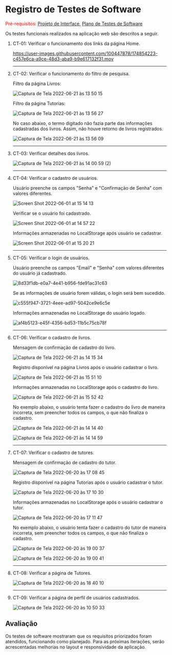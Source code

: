 # Registro de Testes de Software

<span style="color:red">Pré-requisitos: <a href="https://github.com/ICEI-PUC-Minas-PMV-ADS/pmv-ads-2022-1-e1-proj-web-t3-vida-de-estudante/blob/main/docs/04-Projeto%20de%20Interface.md"> Projeto de Interface</a></span>, <a href="https://github.com/ICEI-PUC-Minas-PMV-ADS/pmv-ads-2022-1-e1-proj-web-t3-vida-de-estudante/blob/main/docs/08-Plano%20de%20Testes%20de%20Software.md"> Plano de Testes de Software</a>

Os testes funcionais realizados na aplicação web são descritos a seguir.

<ol>
  <li> CT-01: Verificar o funcionamento dos links da página Home.

https://user-images.githubusercontent.com/100447878/174854223-c457e6ca-a9ce-48d3-aba9-b9e617132f31.mov

  </li>
  <hr>
  
  <li> CT-02: Verificar o funcionamento do filtro de pesquisa.
    
  <p>Filtro da página Livros:</p>
    
![Captura de Tela 2022-06-21 às 13 50 15](https://user-images.githubusercontent.com/100447878/174855824-6afdd9f8-9d77-4e2d-b20b-bd62977586ea.png)

  <p>Filtro da página Tutorias:</p>
    
![Captura de Tela 2022-06-21 às 13 56 27](https://user-images.githubusercontent.com/100447878/174856220-f128f9d7-0e78-46e9-a80c-56545101d0d2.png)

  <p> No caso abaixo, o termo digitado não fazia parte das informações cadastradas dos livros. Assim, não houve retorno de livros registrados.</p>
    
![Captura de Tela 2022-06-21 às 13 56 09](https://user-images.githubusercontent.com/100447878/174856402-2a4e38b6-bf79-4ec0-8b3e-26063f99f4e1.png)

  </li>
  <hr>
  
  <li> CT-03: Verificar detalhes dos livros.
      
![Captura de Tela 2022-06-21 às 14 00 59 (2)](https://user-images.githubusercontent.com/100447878/174856950-9d27862f-5d4d-407b-95f3-70e9b152dc49.png)

  </li>
  <hr>
  
  <li> CT-04: Verificar o cadastro de usuários.
   
   <p>Usuário preenche os campos "Senha" e "Confirmaçāo de Senha" com valores diferentes.</p>
      
  ![Screen Shot 2022-06-01 at 15 14 13](https://user-images.githubusercontent.com/81182674/171474105-64632f30-5457-4366-852d-68145a28b2b3.png)
    
  </li>
  
  <p>Verificar se o usuário foi cadastrado.</p>
    
 ![Screen Shot 2022-06-01 at 14 57 22](https://user-images.githubusercontent.com/81182674/171472447-009af414-aaa4-45fb-abb8-e76a23430875.png)
    
  <p> Informações armazenadas no LocalStorage após usuário se cadastrar.</p>
    
  ![Screen Shot 2022-06-01 at 15 20 21](https://user-images.githubusercontent.com/81182674/171475137-83469b08-7778-4391-a725-ad4b3b3d2a77.png)
  
  </li>
  <hr>
  
  <li> CT-05: Verificar o login de usuários.
  
   <p>Usuário preenche os campos "Email" e "Senha" com valores diferentes do usuário já cadastrado.</p>
  
  ![8d33f1db-e0a7-4e41-b956-fde91ac31c63](https://user-images.githubusercontent.com/98122346/174851091-f201d92d-02f9-45c0-8b00-e66358158d8d.jpg)


  <p>Se as informações de usuário forem válidas, o login será bem sucedido.</p>
  
 ![c555f947-3721-4eee-ad97-5042ce9e6c5e](https://user-images.githubusercontent.com/98122346/174853350-696ef44f-cbc9-4cad-a0e5-7c51d3a67d4b.jpg)


  <p> Informações armazenadas no LocalStorage do usuário logado.</p>
  
  ![af4b5123-e45f-4356-bd53-11b5c75cb78f](https://user-images.githubusercontent.com/98122346/174853422-4572412d-173c-457b-ade9-7d7fc997445e.jpg)


  </li>
  <hr>
  
  <li> CT-06: Verificar o cadastro de livros.
  <p> Mensagem de confirmação de cadastro do livro.</p>
  
![Captura de Tela 2022-06-21 às 14 15 34](https://user-images.githubusercontent.com/100447878/174859699-0de48c01-faa1-4362-ac5c-f5a9a337e3c8.png)

  <p> Registro disponível na página Livros após o usuário cadastrar o livro.</p>
  
![Captura de Tela 2022-06-21 às 15 51 10](https://user-images.githubusercontent.com/100447878/174876692-ebcfba83-0af7-4449-a378-f0e8091227f4.png)  

  <p> Informações armazenadas no LocalStorage após o cadastro do livro.</p>
  
  ![Captura de Tela 2022-06-21 às 15 52 42](https://user-images.githubusercontent.com/100447878/174876742-e0b01a57-7503-4719-8a87-3ea07d68964c.png)

  <p> No exemplo abaixo, o usuário tenta fazer o cadastro do livro de maneira incorreta, sem preencher todos os campos, o que não finaliza o cadastro.</p>
  
![Captura de Tela 2022-06-21 às 14 14 40](https://user-images.githubusercontent.com/100447878/174859774-24a2ca76-c97f-4ae9-9741-418d536a0e53.png)

![Captura de Tela 2022-06-21 às 14 14 59](https://user-images.githubusercontent.com/100447878/174859799-2f7805e2-ff98-415a-aff3-4898d27c879a.png)

  </li>
  <hr>
  
  <li> CT-07: Verificar o cadastro de tutores.
  <p> Mensagem de confirmação de cadastro do tutor.</p>
  
  ![Captura de Tela 2022-06-20 às 17 08 45](https://user-images.githubusercontent.com/100447878/174672573-9931aecc-bdb5-42b6-a871-789fb1c20ec5.png)
  
  <p> Registro disponível na página Tutorias após o usuário cadastrar o tutor.</p>
  
  ![Captura de Tela 2022-06-20 às 17 10 30](https://user-images.githubusercontent.com/100447878/174672695-33567773-fd84-4b7a-9cd4-b3a23bf574d2.png)

  <p> Informações armazenadas no LocalStorage após o usuário cadastrar o tutor.</p>
  
  ![Captura de Tela 2022-06-20 às 17 11 47](https://user-images.githubusercontent.com/100447878/174672723-dad9ca49-4c29-405e-a01d-dc80c335818e.png)
  
  <p> No exemplo abaixo, o usuário tenta fazer o cadastro do tutor de maneira incorreta, sem preencher todos os campos, o que não finaliza o cadastro.</p>
  
  ![Captura de Tela 2022-06-20 às 19 00 37](https://user-images.githubusercontent.com/100447878/174682863-8eb977c9-4f11-4221-a7f4-c7faadffdfb2.png)

  ![Captura de Tela 2022-06-20 às 19 00 41](https://user-images.githubusercontent.com/100447878/174682874-1581496d-fca5-418a-9fe9-105d5789f6c9.png)

  </li>
  <hr>
  
  <li> CT-08: Verificar a página de Tutores.
    
  ![Captura de Tela 2022-06-20 às 18 40 10](https://user-images.githubusercontent.com/100447878/174680988-44d52b0f-3397-4744-86bc-7246bff79957.png)

  <hr>
  
  <li> CT-09: Verificar a página de perfil de usuários cadastrados.
  
![Captura de Tela 2022-06-20 às 10 50 33](https://user-images.githubusercontent.com/100447878/174616506-d93f95de-3bd7-44f2-9323-d8bf0b3b4b2b.png)


  </li>
  
  </ol>
    

## Avaliação

Os testes de software mostraram que os requisitos priorizados foram atendidos, funcionando como planejado. Para as próximas iterações, serão acrescentadas melhorias no layout e responsividade da aplicação.
